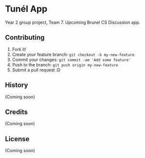 # Tunél App

Year 2 group project, Team 7. 
Upcoming Brunel CS Discussion app.  

## Contributing

1. Fork it!
2. Create your feature branch: `git checkout -b my-new-feature`
3. Commit your changes: `git commit -am 'Add some feature'`
4. Push to the branch: `git push origin my-new-feature`
5. Submit a pull request :D

## History

(Coming soon)

## Credits

(Coming soon)

## License

(Coming soon)

